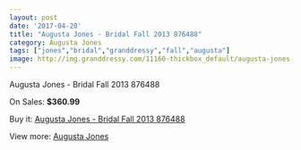 ```yaml
---
layout: post
date: '2017-04-20'
title: "Augusta Jones - Bridal Fall 2013 876488"
category: Augusta Jones
tags: ["jones","bridal","granddressy","fall","augusta"]
image: http://img.granddressy.com/11160-thickbox_default/augusta-jones-bridal-fall-2013-876488.jpg
---
```

Augusta Jones - Bridal Fall 2013 876488

On Sales: **$360.99**
<a href="https://www.granddressy.com/en/augusta-jones/10255-augusta-jones-bridal-fall-2013-876488.html"><amp-img layout="responsive" width="600" height="600" src="//img.granddressy.com/11160-thickbox_default/augusta-jones-bridal-fall-2013-876488.jpg" alt="Augusta Jones - Bridal Fall 2013 876488 0" /></a>

Buy it: [Augusta Jones - Bridal Fall 2013 876488](https://www.granddressy.com/en/augusta-jones/10255-augusta-jones-bridal-fall-2013-876488.html "Augusta Jones - Bridal Fall 2013 876488")

View more: [Augusta Jones](https://www.granddressy.com/en/226-augusta-jones "Augusta Jones")